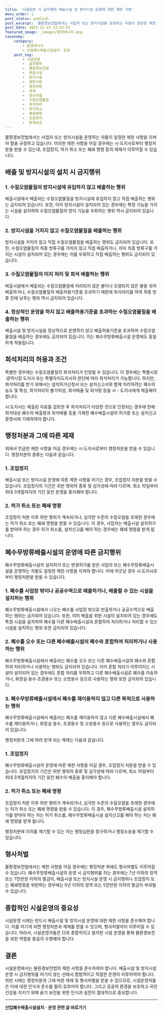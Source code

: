 ```yaml
---
title: '시설운영 시 금지행위 배출시설 및 방지시설 운영에 대한 제한 사항'
menu_order: 1
post_status: publish
post_excerpt: '물환경보전법에서는 사업자 또는 방지시설을 운영하는 자들이 일정한 제한 사항을 지켜야 함을 규정하고 있습니다. 이러한 제한 사항을 어길 경우에는 시 도지사로부터 행정처분을 받을 수 있는데, 조업정지, 허가 취소 또는 폐쇄 명령 등의 제재가 이루어질 수 있습니다.'
post_date: 2023-12-23 13:43:53
featured_image: _images/환경에너지.png
taxonomy:
    category:
        - 환경에너지
        - 산업폐수배출시설설치ㆍ운영
    post_tag:
        - 시설운영
        -  금지행위
        -  물환경보전법
        -  배출시설
        -  방지시설
        -  제한사항
        -  행정처분
        -  제재
        -  형사처벌
        -  수질오염물질
        -  희석처리
        -  허가취소
        -  폐쇄명령
        -  조업정지
        -  환경보호
---
```




물환경보전법에서는 사업자 또는 방지시설을 운영하는 자들이 일정한 제한 사항을 지켜야 함을 규정하고 있습니다. 이러한 제한 사항을 어길 경우에는 시·도지사로부터 행정처분을 받을 수 있는데, 조업정지, 허가 취소 또는 폐쇄 명령 등의 제재가 이루어질 수 있습니다. 

## 배출 및 방지시설의 설치 시 금지행위

### 1. 수질오염물질의 방지시설에 유입하지 않고 배출하는 행위
배출시설에서 배출되는 수질오염물질을 방지시설에 유입하지 않고 직접 배출하는 행위는 금지되어 있습니다. 또한, 이미 방지시설이 설치되어 있는 경우에는 특정 기능을 가지는 시설을 설치하여 수질오염물질의 방지 기능을 우회하는 행위 역시 금지되어 있습니다.

### 2. 방지시설을 거치지 않고 수질오염물질을 배출하는 행위
방지시설을 거치지 않고 직접 수질오염물질을 배출하는 행위도 금지되어 있습니다. 또한, 수질오염물질의 최종 방류구를 거치지 않고 직접 배출하거나, 이미 최종 방류구를 거치는 시설이 설치되어 있는 경우에는 이를 우회하고 직접 배출하는 행위도 금지되어 있습니다.

### 3. 수질오염물질의 미지 처리 및 희석 배출하는 행위
배출시설에서 배출되는 수질오염물질에 처리되지 않은 물이나 오염되지 않은 물을 섞어 배출하거나, 수질오염물질의 배출허용기준을 초과하기 때문에 희석처리를 하여 최종 방류 전에 낮추는 행위 역시 금지되어 있습니다.

### 4. 정상적인 운영을 하지 않고 배출허용기준을 초과하는 수질오염물질을 배출하는 행위
배출시설 및 방지시설을 정상적으로 운영하지 않고 배출허용기준을 초과하여 수질오염물질을 배출하는 경우에도 금지되어 있습니다. 이는 폐수무방류배출시설 운영에도 동일하게 적용됩니다.

## 희석처리의 허용과 조건

특별한 경우에는 수질오염물질의 희석처리가 인정될 수 있습니다. 이 경우에는 특별시장·광역시장·도지사 또는 특별자치도지사의 판단에 따라 희석처리가 가능합니다. 하지만, 희석처리를 받기 위해서는 설치허가신청서 또는 설치신고서와 함께 처리하려는 폐수의 농도 및 특성, 희석처리의 불가피성, 희석배율 및 희석량 등을 시・도지사에게 제출해야 합니다.

시·도지사는 제출된 자료를 검토한 후 희석처리가 타당한 것으로 인정되는 경우에 한해 희석대상 폐수의 배출량과 희석배율 등을 기재한 폐수배출시설의 허가증 또는 설치신고증명서에 기재하여야 합니다.

## 행정처분과 그에 따른 제재

위에서 언급한 제한 사항을 어길 경우에는 시·도지사로부터 행정처분을 받을 수 있습니다. 행정처분의 종류는 다음과 같습니다.

### 1. 조업정지
배출시설 또는 방지시설 운영에 따른 제한 사항을 어기는 경우, 조업정지 처분을 받을 수 있습니다. 조업정지의 기간은 위반 행위의 종류 및 심각성에 따라 다르며, 최소 10일부터 최대 3개월까지의 기간 동안 운영을 중지해야 합니다.

### 2. 허가 취소 또는 폐쇄 명령
조업정지 처분 이후 위반 행위가 계속되거나, 심각한 수준의 수질오염을 초래한 경우에는 허가 취소 또는 폐쇄 명령을 받을 수 있습니다. 이 경우, 사업자는 배출시설 설치허가를 받아야 하는 경우 허가 취소를, 설치신고를 해야 하는 경우에는 폐쇄 명령을 받게 됩니다.

## 폐수무방류배출시설의 운영에 따른 금지행위

폐수무방류배출시설의 설치허가 또는 변경허가를 받은 사업자 또는 폐수무방류배출시설을 운영하는 자들도 일정한 제한 사항을 지켜야 합니다. 이에 어긋날 경우 시·도지사로부터 행정처분을 받을 수 있습니다.

### 1. 폐수를 사업장 밖이나 공공수역으로 배출하거나, 배출할 수 있는 시설을 설치하는 행위
폐수무방류배출시설에서 나오는 폐수를 사업장 밖으로 반출하거나 공공수역으로 배출하는 행위는 금지되어 있습니다. 또한, 이미 배출을 위한 시설이 설치되어 있는 경우에도 특정 시설을 설치하여 폐수를 다른 폐수배출시설과 혼합하여 처리하거나 처리할 수 있는 시설을 설치하는 행위 또한 금지되어 있습니다.

### 2. 폐수를 오수 또는 다른 폐수배출시설의 폐수와 혼합하여 처리하거나 사용하는 행위
폐수무방류배출시설에서 배출되는 폐수를 오수 또는 다른 폐수배출시설의 폐수와 혼합하여 처리하거나 사용하는 행위도 금지되어 있습니다. 이미 혼합 처리가 이루어지는 시설이 설치되어 있는 경우에도 혼합 처리를 우회하고 다른 폐수배출시설로 폐수를 이송하거나, 화장실 용수·조경용수 또는 소방용수 등으로 사용하는 행위 또한 금지되어 있습니다.

### 3. 폐수무방류배출시설에서 폐수를 재이용하지 않고 다른 목적으로 사용하는 행위
폐수무방류배출시설에서 배출되는 폐수를 재이용하지 않고 다른 폐수배출시설에서 폐수를 재이용하거나, 화장실 용수, 조경용수 및 소방용수 등으로 사용하는 경우도 금지되어 있습니다.

행정처분과 그에 따라 받게 되는 제재는 다음과 같습니다.

### 1. 조업정지
폐수무방류배출시설의 운영에 따른 제한 사항을 어길 경우, 조업정지 처분을 받을 수 있습니다. 조업정지의 기간은 위반 행위의 종류 및 심각성에 따라 다르며, 최소 10일부터 최대 3개월까지의 기간 동안 폐수의 배출을 중지해야 합니다.

### 2. 허가 취소 또는 폐쇄 명령
조업정지 처분 이후 위반 행위가 계속되거나, 심각한 수준의 수질오염을 초래한 경우에는 허가 취소 또는 폐쇄 명령을 받을 수 있습니다. 이 경우, 폐수무방류배출시설 설치허가를 받아야 하는 자는 허가 취소를, 폐수무방류배출시설 설치신고를 해야 하는 자는 폐쇄 명령을 받게 됩니다.

행정처분에 이의를 제기할 수 있는 자는 행정심판을 청구하거나 행정소송을 제기할 수 있습니다.

## 형사처벌

물환경보전법에서는 제한 사항을 어길 경우에는 행정처분 외에도 형사처벌도 이루어질 수 있습니다. 폐수무방류배출시설의 운영 시 금지행위를 하는 경우에는 7년 이하의 징역 또는 7천만원 이하의 벌금이, 배출시설 또는 방지시설 운영 시 금지행위나 조업정지 또는 폐쇄명령을 위반하는 경우에는 5년 이하의 징역 또는 5천만원 이하의 벌금이 부과될 수 있습니다.

## 종합적인 시설운영의 중요성

시설운영 시에는 반드시 배출시설 및 방지시설 운영에 대한 제한 사항을 준수해야 합니다. 이를 어기게 되면 행정처분과 제재를 받을 수 있으며, 형사처벌까지 이루어질 수 있습니다. 따라서, 시설운영자들은 더욱 종합적이고 철저한 시설 운영을 통해 물환경보전을 위한 역할을 충실히 수행해야 합니다.

## 결론

시설운영에서는 물환경보전법의 제한 사항을 준수하여야 합니다. 배출시설 및 방지시설 운영 시 금지행위를 어기지 않는 선에서 합법적이고 적절한 운영이 이루어져야 합니다. 위반 시에는 행정처분과 그에 따른 제재 및 형사처벌을 받을 수 있으므로, 시설운영자들은 이에 대한 인식과 준수를 필히 갖추어야 합니다. 그리고 공공의 환경을 보호하고 국민 건강을 지키기 위해 끍기 보전을 위한 인식과 실천이 절대적으로 중요합니다.
<!-- wp:separator -->
<hr class="wp-block-separator has-alpha-channel-opacity"/>
<!-- /wp:separator -->

<!-- wp:group {"backgroundColor":"base","layout":{"type":"constrained"}} -->
<div class="wp-block-group has-base-background-color has-background"><!-- wp:paragraph {"align":"center","fontSize":"medium"} -->
<p class="has-text-align-center has-large-font-size"><strong>산업폐수배출시설설치ㆍ운영 관련 글 바로가기</strong></p>
<!-- /wp:paragraph -->


<!-- wp:latest-posts
{"categories":[{"id":35050,"count":19,"description":"","link":"https://uknowlaw.com/category/%ec%82%b0%ec%97%85%ed%8f%90%ec%88%98%eb%b0%b0%ec%b6%9c%ec%8b%9c%ec%84%a4%ec%84%a4%ec%b9%98%e3%86%8d%ec%9a%b4%ec%98%81/","name":"산업폐수배출시설설치ㆍ운영","slug":"산업폐수배출시설설치ㆍ운영","taxonomy":"category","parent":0,"meta":[],"_links":{"self":[{"href":"https://uknowlaw.com/wp-json/wp/v2/categories/35050"}],"collection":[{"href":"https://uknowlaw.com/wp-json/wp/v2/categories"}],"about":[{"href":"https://uknowlaw.com/wp-json/wp/v2/taxonomies/category"}],"wp:post_type":[{"href":"https://uknowlaw.com/wp-json/wp/v2/posts?categories=35050"}],"curies":[{"name":"wp","href":"https://api.w.org/{rel}","templated":true}]}}],"postsToShow":100,"excerptLength":28,"postLayout":"grid","columns":2,"featuredImageAlign":"left","featuredImageSizeSlug":"large","fontSize":"small"} /--></div>
<!-- /wp:group -->
